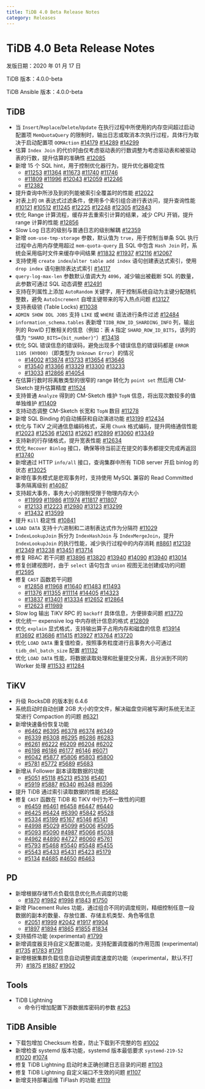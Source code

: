 ```yaml
---
title: TiDB 4.0 Beta Release Notes
category: Releases
---
```


# TiDB 4.0 Beta Release Notes

发版日期：2020 年 01 月 17 日

TiDB 版本：4.0.0-beta

TiDB Ansible 版本：4.0.0-beta

## TiDB

+ 当 `Insert`/`Replace`/`Delete`/`Update` 在执行过程中所使用的内存空间超过启动配置项 `MemQuotaQuery` 的限制时，输出日志或取消本次执行过程，具体行为取决于启动配置项 `OOMAction` [#14179](https://github.com/pingcap/tidb/pull/14179) [#14289](https://github.com/pingcap/tidb/pull/14289) [#14299](https://github.com/pingcap/tidb/pull/14299)
+ 估算 `Index Join` 的代价时由仅考虑驱动表的行数调整为考虑驱动表和被驱动表的行数，提升估算的准确性 [#12085](https://github.com/pingcap/tidb/pull/12085)
+ 新增  15 个 SQL hint，用于控制优化器行为，提升优化器稳定性
    - [#11253](https://github.com/pingcap/tidb/pull/11253) [#11364](https://github.com/pingcap/tidb/pull/11364) [#11673](https://github.com/pingcap/tidb/pull/11673) [#11740](https://github.com/pingcap/tidb/pull/11740) [#11746](https://github.com/pingcap/tidb/pull/11746)
    - [#11809](https://github.com/pingcap/tidb/pull/11809) [#11996](https://github.com/pingcap/tidb/pull/11996) [#12043](https://github.com/pingcap/tidb/pull/12043) [#12059](https://github.com/pingcap/tidb/pull/12059) [#12246](https://github.com/pingcap/tidb/pull/12246)
    - [#12382](https://github.com/pingcap/tidb/pull/12382)
+ 提升查询中所涉及到的列能被索引全覆盖时的性能 [#12022](https://github.com/pingcap/tidb/pull/12022)
+ 对表上的 `OR` 表达式过滤条件，使用多个索引组合进行表访问，提升查询性能 [#10121](https://github.com/pingcap/tidb/pull/10121) [#10512](https://github.com/pingcap/tidb/pull/10512) [#11245](https://github.com/pingcap/tidb/pull/11245) [#12225](https://github.com/pingcap/tidb/pull/12225) [#12248](https://github.com/pingcap/tidb/pull/12248) [#12305](https://github.com/pingcap/tidb/pull/12305) [#12843](https://github.com/pingcap/tidb/pull/12843)
+ 优化 Range 计算流程，缓存并去重索引计算的结果，减少 CPU 开销，提升 range 计算的性能 [#12856](https://github.com/pingcap/tidb/pull/12856)
+ Slow Log 日志的级别与普通日志的级别解耦 [#12359](https://github.com/pingcap/tidb/pull/12359)
+ 新增 `oom-use-tmp-storage` 参数，默认值为 `true`，用于控制当单条 SQL 执行过程中占用内存使用超过 `mem-quota-query` 且 SQL 中包含 `Hash Join` 时，系统会采用临时文件来缓存中间结果 [#11832](https://github.com/pingcap/tidb/pull/11832) [#11937](https://github.com/pingcap/tidb/pull/11937) [#12116](https://github.com/pingcap/tidb/pull/12116) [#12067](https://github.com/pingcap/tidb/pull/12067)
+ 支持使用 `create index`/`alter table add index` 语句创建表达式索引，使用 `drop index` 语句删除表达式索引 [#14117](https://github.com/pingcap/tidb/pull/14117)
+ `query-log-max-len` 参数默认值调大为 `4096`，减少输出被截断 SQL 的数量，此参数可通过 SQL 动态调整 [#12491](https://github.com/pingcap/tidb/pull/12491)
+ 支持在列属性上添加 `AutoRandom` 关键字，用于控制系统自动为主键分配随机整数，避免 `AutoIncrement` 自增主键带来的写入热点问题 [#13127](https://github.com/pingcap/tidb/pull/13127)
+ 支持表级锁 (Table Locks) [#11038](https://github.com/pingcap/tidb/pull/11038)
+ `ADMIN SHOW DDL JOBS` 支持 `LIKE` 或 `WHERE` 语法进行条件过滤 [#12484](https://github.com/pingcap/tidb/pull/12484)
+ `information_schema.tables` 表新增 `TIDB_ROW_ID_SHARDING_INFO` 列，输出列的 RowID 打散相关的信息（例如：表 `A` 指定 `SHARD_ROW_ID_BITS`，该列的值为 `"SHARD_BITS={bit_number}"`）[#13418](https://github.com/pingcap/tidb/pull/13418)
+ 优化 SQL 错误信息的错误码，避免出现多个错误信息的错误码都是 `ERROR 1105 (HY000)`（即类型为 `Unknown Error`）的情况
    - [#14002](https://github.com/pingcap/tidb/pull/14002) [#13874](https://github.com/pingcap/tidb/pull/13874) [#13733](https://github.com/pingcap/tidb/pull/13733) [#13654](https://github.com/pingcap/tidb/pull/13654) [#13646](https://github.com/pingcap/tidb/pull/13646)
    - [#13540](https://github.com/pingcap/tidb/pull/13540) [#13366](https://github.com/pingcap/tidb/pull/13366) [#13329](https://github.com/pingcap/tidb/pull/13329) [#13300](https://github.com/pingcap/tidb/pull/13300) [#13233](https://github.com/pingcap/tidb/pull/13233)
    - [#13033](https://github.com/pingcap/tidb/pull/13033) [#12866](https://github.com/pingcap/tidb/pull/12866) [#14054](https://github.com/pingcap/tidb/pull/14054)
+ 在估算行数时将离散类型的很窄的 range 转化为 `point set` 然后用 CM-Sketch 提升估算精度 [#11524](https://github.com/pingcap/tidb/pull/11524)
+ 支持普通 `Analyze` 得到的 CM-Sketch 维护 `TopN` 信息，将出现次数较多的值单独维护 [#11409](https://github.com/pingcap/tidb/pull/11409)
+ 支持动态调整 CM-Sketch 长宽和 `TopN` 数目 [#11278](https://github.com/pingcap/tidb/pull/11278)
+ 新增 SQL Binding 的自动捕获和自动演进功能 [#13199](https://github.com/pingcap/tidb/pull/13199) [#12434](https://github.com/pingcap/tidb/pull/12434)
+ 优化与 TiKV 之间通信息编码格式，采用 `Chunk` 格式编码，提升网络通信性能 [#12023](https://github.com/pingcap/tidb/pull/12023) [#12536](https://github.com/pingcap/tidb/pull/12536) [#12613](https://github.com/pingcap/tidb/pull/12613) [#12621](https://github.com/pingcap/tidb/pull/12621) [#12899](https://github.com/pingcap/tidb/pull/12899) [#13060](https://github.com/pingcap/tidb/pull/13060) [#13349](https://github.com/pingcap/tidb/pull/13349)
+ 支持新的行存储格式，提升宽表性能 [#12634](https://github.com/pingcap/tidb/pull/12634)
+ 优化 `Recover Binlog` 接口，确保等待当前正在提交的事务都提交完成再返回 [#13740](https://github.com/pingcap/tidb/pull/13740)
+ 新增通过 HTTP `info/all` 接口，查询集群中所有 TiDB server 开启 binlog 的状态 [#13025](https://github.com/pingcap/tidb/pull/13025)
+ 新增在事务模式是悲观事务时，支持使用 MySQL 兼容的 Read Committed 事务隔离级别 [#14087](https://github.com/pingcap/tidb/pull/14087)
+ 支持超大事务，事务大小的限制受限于物理内存大小
    - [#11999](https://github.com/pingcap/tidb/pull/11999) [#11986](https://github.com/pingcap/tidb/pull/11986) [#11974](https://github.com/pingcap/tidb/pull/11974) [#11817](https://github.com/pingcap/tidb/pull/11817) [#11807](https://github.com/pingcap/tidb/pull/11807)
    - [#12133](https://github.com/pingcap/tidb/pull/12133) [#12223](https://github.com/pingcap/tidb/pull/12223) [#12980](https://github.com/pingcap/tidb/pull/12980) [#13123](https://github.com/pingcap/tidb/pull/13123) [#13299](https://github.com/pingcap/tidb/pull/13299)
    - [#13432](https://github.com/pingcap/tidb/pull/13432) [#13599](https://github.com/pingcap/tidb/pull/13599)
+ 提升 `Kill` 稳定性 [#10841](https://github.com/pingcap/tidb/pull/10841)
+ `LOAD DATA` 支持十六进制和二进制表达式作为分隔符 [#11029](https://github.com/pingcap/tidb/pull/11029)
+ `IndexLookupJoin` 拆分为 `IndexHashJoin` 与 `IndexMergeJoin`，提升 `IndexLookupJoin` 的执行性能，减少执行过程中的内存消耗 [#8861](https://github.com/pingcap/tidb/pull/8861) [#12139](https://github.com/pingcap/tidb/pull/12139) [#12349](https://github.com/pingcap/tidb/pull/12349) [#13238](https://github.com/pingcap/tidb/pull/13238) [#13451](https://github.com/pingcap/tidb/pull/13451) [#13714](https://github.com/pingcap/tidb/pull/13714)
+ 修复 RBAC 若干问题 [#13896](https://github.com/pingcap/tidb/pull/13896) [#13820](https://github.com/pingcap/tidb/pull/13820) [#13940](https://github.com/pingcap/tidb/pull/13940) [#14090](https://github.com/pingcap/tidb/pull/14090) [#13940](https://github.com/pingcap/tidb/pull/13940) [#13014](https://github.com/pingcap/tidb/pull/13014)
+ 修复创建视图时，由于 `select` 语句包含 `union` 视图无法创建成功的问题 [#12595](https://github.com/pingcap/tidb/pull/12595)
+ 修复 `CAST` 函数若干问题
    - [#12858](https://github.com/pingcap/tidb/pull/12858) [#11968](https://github.com/pingcap/tidb/pull/11968) [#11640](https://github.com/pingcap/tidb/pull/11640) [#11483](https://github.com/pingcap/tidb/pull/11483) [#11493](https://github.com/pingcap/tidb/pull/11493)
    - [#11376](https://github.com/pingcap/tidb/pull/11376) [#11355](https://github.com/pingcap/tidb/pull/11355) [#11114](https://github.com/pingcap/tidb/pull/11114) [#14405](https://github.com/pingcap/tidb/pull/14405) [#14323](https://github.com/pingcap/tidb/pull/14323)
    - [#13837](https://github.com/pingcap/tidb/pull/13837) [#13401](https://github.com/pingcap/tidb/pull/13401) [#13334](https://github.com/pingcap/tidb/pull/13334) [#12652](https://github.com/pingcap/tidb/pull/12652) [#12864](https://github.com/pingcap/tidb/pull/12864)
    - [#12623](https://github.com/pingcap/tidb/pull/12623) [#11989](https://github.com/pingcap/tidb/pull/11989)
+ Slow log 输出 TiKV RPC 的 `backoff` 具体信息，方便排查问题 [#13770](https://github.com/pingcap/tidb/pull/13770)
+ 优化统一 expensive log 中内存统计信息的格式 [#12809](https://github.com/pingcap/tidb/pull/12809)
+ 优化 `explain` 显式格式，支持输出算子占用内存和磁盘的信息 [#13914](https://github.com/pingcap/tidb/pull/13914) [#13692](https://github.com/pingcap/tidb/pull/13692) [#13686](https://github.com/pingcap/tidb/pull/13686) [#11415](https://github.com/pingcap/tidb/pull/11415) [#13927](https://github.com/pingcap/tidb/pull/13927) [#13764](https://github.com/pingcap/tidb/pull/13764) [#13720](https://github.com/pingcap/tidb/pull/13720)
+ 优化 `LOAD DATA` 重复值检查，按照事务粒度进行且事务大小可通过 `tidb_dml_batch_size` 配置 [#11132](https://github.com/pingcap/tidb/pull/11132)
+ 优化 `LOAD DATA` 性能，将数据读取处理和批量提交分离，且分派到不同的 Worker 处理 [#11533](https://github.com/pingcap/tidb/pull/11533) [#11284](https://github.com/pingcap/tidb/pull/11284)

## TiKV

+ 升级 RocksDB 的版本到 6.4.6
+ 系统启动时自动创建 2GB 大小的空文件，解决磁盘空间被写满时系统无法正常进行 Compaction 的问题 [#6321](https://github.com/tikv/tikv/pull/6321)
+ 新增快速备份恢复功能
    - [#6462](https://github.com/tikv/tikv/pull/6462) [#6395](https://github.com/tikv/tikv/pull/6395) [#6378](https://github.com/tikv/tikv/pull/6378) [#6374](https://github.com/tikv/tikv/pull/6374) [#6349](https://github.com/tikv/tikv/pull/6349)
    - [#6339](https://github.com/tikv/tikv/pull/6339) [#6308](https://github.com/tikv/tikv/pull/6308) [#6295](https://github.com/tikv/tikv/pull/6295) [#6286](https://github.com/tikv/tikv/pull/6286) [#6283](https://github.com/tikv/tikv/pull/6283)
    - [#6261](https://github.com/tikv/tikv/pull/6261) [#6222](https://github.com/tikv/tikv/pull/6222) [#6209](https://github.com/tikv/tikv/pull/6209) [#6204](https://github.com/tikv/tikv/pull/6204) [#6202](https://github.com/tikv/tikv/pull/6202)
    - [#6198](https://github.com/tikv/tikv/pull/6198) [#6186](https://github.com/tikv/tikv/pull/6186) [#6177](https://github.com/tikv/tikv/pull/6177) [#6146](https://github.com/tikv/tikv/pull/6146) [#6071](https://github.com/tikv/tikv/pull/6071)
    - [#6042](https://github.com/tikv/tikv/pull/6042) [#5877](https://github.com/tikv/tikv/pull/5877) [#5806](https://github.com/tikv/tikv/pull/5806) [#5803](https://github.com/tikv/tikv/pull/5803) [#5800](https://github.com/tikv/tikv/pull/5800)
    - [#5781](https://github.com/tikv/tikv/pull/5781) [#5772](https://github.com/tikv/tikv/pull/5772) [#5689](https://github.com/tikv/tikv/pull/5689) [#5683](https://github.com/tikv/tikv/pull/5683)
+ 新增从 Follower 副本读取数据的功能
    - [#5051](https://github.com/tikv/tikv/pull/5051) [#5118](https://github.com/tikv/tikv/pull/5118) [#5213](https://github.com/tikv/tikv/pull/5213) [#5316](https://github.com/tikv/tikv/pull/5316) [#5401](https://github.com/tikv/tikv/pull/5401)
    - [#5919](https://github.com/tikv/tikv/pull/5919) [#5887](https://github.com/tikv/tikv/pull/5887) [#6340](https://github.com/tikv/tikv/pull/6340) [#6348](https://github.com/tikv/tikv/pull/6348) [#6396](https://github.com/tikv/tikv/pull/6396)
+ 提升 TiDB 通过索引读取数据的性能 [#5682](https://github.com/tikv/tikv/pull/5682)
+ 修复 `CAST` 函数在 TiDB 和 TiKV 中行为不一致性的问题
    - [#6459](https://github.com/tikv/tikv/pull/6459) [#6461](https://github.com/tikv/tikv/pull/6461) [#6458](https://github.com/tikv/tikv/pull/6458) [#6447](https://github.com/tikv/tikv/pull/6447) [#6440](https://github.com/tikv/tikv/pull/6440)
    - [#6425](https://github.com/tikv/tikv/pull/6425) [#6424](https://github.com/tikv/tikv/pull/6424) [#6390](https://github.com/tikv/tikv/pull/6390) [#5842](https://github.com/tikv/tikv/pull/5842) [#5528](https://github.com/tikv/tikv/pull/5528)
    - [#5334](https://github.com/tikv/tikv/pull/5334) [#5199](https://github.com/tikv/tikv/pull/5199) [#5167](https://github.com/tikv/tikv/pull/5167) [#5146](https://github.com/tikv/tikv/pull/5146) [#5141](https://github.com/tikv/tikv/pull/5141)
    - [#4998](https://github.com/tikv/tikv/pull/4998) [#5029](https://github.com/tikv/tikv/pull/5029) [#5099](https://github.com/tikv/tikv/pull/5099) [#5006](https://github.com/tikv/tikv/pull/5006) [#5095](https://github.com/tikv/tikv/pull/5095)
    - [#5093](https://github.com/tikv/tikv/pull/5093) [#5090](https://github.com/tikv/tikv/pull/5090) [#4987](https://github.com/tikv/tikv/pull/4987) [#5066](https://github.com/tikv/tikv/pull/5066) [#5038](https://github.com/tikv/tikv/pull/5038)
    - [#4962](https://github.com/tikv/tikv/pull/4962) [#4890](https://github.com/tikv/tikv/pull/4890) [#4727](https://github.com/tikv/tikv/pull/4727) [#6060](https://github.com/tikv/tikv/pull/6060) [#5761](https://github.com/tikv/tikv/pull/5761)
    - [#5793](https://github.com/tikv/tikv/pull/5793) [#5468](https://github.com/tikv/tikv/pull/5468) [#5540](https://github.com/tikv/tikv/pull/5540) [#5548](https://github.com/tikv/tikv/pull/5548) [#5455](https://github.com/tikv/tikv/pull/5455)
    - [#5543](https://github.com/tikv/tikv/pull/5543) [#5433](https://github.com/tikv/tikv/pull/5433) [#5431](https://github.com/tikv/tikv/pull/5431) [#5423](https://github.com/tikv/tikv/pull/5423) [#5179](https://github.com/tikv/tikv/pull/5179)
    - [#5134](https://github.com/tikv/tikv/pull/5134) [#4685](https://github.com/tikv/tikv/pull/4685) [#4650](https://github.com/tikv/tikv/pull/4650) [#6463](https://github.com/tikv/tikv/pull/6463)

## PD

+ 新增根据存储节点负载信息优化热点调度的功能
    - [#1870](https://github.com/pingcap/pd/pull/1870) [#1982](https://github.com/pingcap/pd/pull/1982) [#1998](https://github.com/pingcap/pd/pull/1998) [#1843](https://github.com/pingcap/pd/pull/1843) [#1750](https://github.com/pingcap/pd/pull/1750)
+ 新增 Placement Rules 功能，通过组合不同的调度规则，精细控制任意一段数据的副本的数量、存放位置、存储主机类型、角色等信息
    - [#2051](https://github.com/pingcap/pd/pull/2051) [#1999](https://github.com/pingcap/pd/pull/1999) [#2042](https://github.com/pingcap/pd/pull/2042) [#1917](https://github.com/pingcap/pd/pull/1917) [#1904](https://github.com/pingcap/pd/pull/1904)
    - [#1897](https://github.com/pingcap/pd/pull/1897) [#1894](https://github.com/pingcap/pd/pull/1894) [#1865](https://github.com/pingcap/pd/pull/1865) [#1855](https://github.com/pingcap/pd/pull/1855) [#1834](https://github.com/pingcap/pd/pull/1834)
+ 支持插件功能 (experimental) [#1799](https://github.com/pingcap/pd/pull/1799)
+ 新增调度器支持自定义配置功能，支持配置调度器的作用范围 (experimental) [#1735](https://github.com/pingcap/pd/pull/1735) [#1783](https://github.com/pingcap/pd/pull/1783) [#1791](https://github.com/pingcap/pd/pull/1791)
+ 新增根据集群负载信息自动调整调度速度的功能（experimental，默认不打开）[#1875](https://github.com/pingcap/pd/pull/1875) [#1887](https://github.com/pingcap/pd/pull/1887) [#1902](https://github.com/pingcap/pd/pull/1902)

## Tools

+ TiDB Lightning
    - 命令行增加配置下游数据库密码的参数 [#253](https://github.com/pingcap/tidb-lightning/pull/253)

## TiDB Ansible

+ 下载包增加 Checksum 检查，防止下载到不完整的包 [#1002](https://github.com/pingcap/tidb-ansible/pull/1002)
+ 新增检查 systemd 版本功能，systemd 版本最低要求 `systemd-219-52` [#1020](https://github.com/pingcap/tidb-ansible/pull/1020) [#1074](https://github.com/pingcap/tidb-ansible/pull/1074)
+ 修复 TiDB Lightning 启动时未正确创建日志目录的问题 [#1103](https://github.com/pingcap/tidb-ansible/pull/1103)
+ 修复 TiDB Lightning 自定义端口不生效的问题 [#1107](https://github.com/pingcap/tidb-ansible/pull/1107)
+ 新增支持部署运维 TiFlash 的功能 [#1119](https://github.com/pingcap/tidb-ansible/pull/1119)
